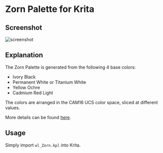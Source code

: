 # Zorn Palette for Krita

## Screenshot
![screenshot](https://raw.githubusercontent.com/coolwanglu/Zorn-Palette-For-Krita/master/screenshot.png)

## Explanation

The Zorn Palette is generated from the following 4 base colors:

- Ivory Black
- Permanent White or Titanium White
- Yellow Ochre
- Cadmium Red Light

The colors are arranged in the CAM16 UCS color space, sliced at different values.

More details can be found [here](http://coolwanglu.blogspot.com/2021/03/notes-on-color-6-creating-zorn-palette.html).

## Usage
Simply import `wl_Zorn.kpl` into Krita.


